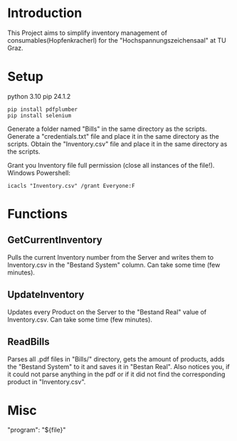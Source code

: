 # Introduction
This Project aims to simplify inventory management of consumables(Hopfenkracherl) for the "Hochspannungszeichensaal" at TU Graz.

# Setup
python 3.10
pip 24.1.2
```
pip install pdfplumber
pip install selenium
```

Generate a folder named "Bills" in the same directory as the scripts.
Generate a "credentials.txt" file and place it in the same directory as the scripts.
Obtain the "Inventory.csv" file and place it in the same directory as the scripts.

Grant you Inventory file full permission (close all instances of the file!).
Windows Powershell:
```
icacls "Inventory.csv" /grant Everyone:F
```

# Functions

## GetCurrentInventory
Pulls the current Inventory number from the Server and writes them to Inventory.csv in the "Bestand System" column. Can take some time (few minutes).

## UpdateInventory
Updates every Product on the Server to the "Bestand Real" value of Inventory.csv. Can take some time (few minutes).

## ReadBills
Parses all .pdf files in "Bills/" directory, gets the amount of products, adds the "Bestand System" to it and saves it in "Bestan Real".
Also notices you, if it could not parse anything in the pdf or if it did not find the corresponding product in "Inventory.csv".

# Misc
"program": "${file}"